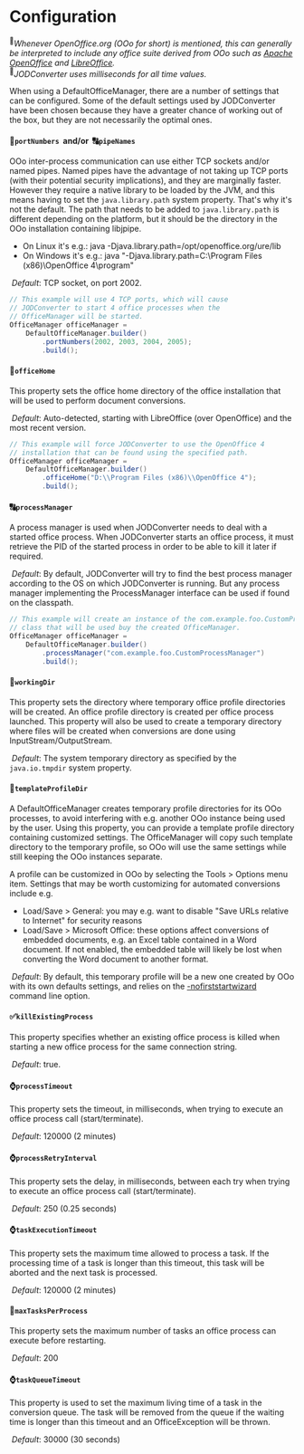 # Configuration

<sup>:paperclip:</sup>*Whenever OpenOffice.org (OOo for short) is mentioned, this can generally be interpreted to include any office suite derived from OOo such as [Apache OpenOffice](https://www.openoffice.org) and [LibreOffice](https://www.libreoffice.org).*
<br />
<sup>:paperclip:</sup>*JODConverter uses milliseconds for all time values.*

When using a DefaultOfficeManager, there are a number of settings that can be configured. Some of the default settings used by JODConverter have been chosen because they have a greater chance of working out of the box, but they are not necessarily the optimal ones.

#### :1234:``portNumbers``&nbsp;&nbsp;and/or&nbsp;&nbsp;:capital_abcd:``pipeNames``
OOo inter-process communication can use either TCP sockets and/or named pipes. Named pipes have the advantage of not taking up TCP ports (with their potential security implications), and they are marginally faster. However they require a native library to be loaded by the JVM, and this means having to set the `java.library.path` system property. That's why it's not the default. The path that needs to be added to `java.library.path` is different depending on the platform, but it should be the directory in the OOo installation containing libjpipe.

- On Linux it's e.g.: java -Djava.library.path=/opt/openoffice.org/ure/lib
- On Windows it's e.g.: java "-Djava.library.path=C:\Program Files (x86)\OpenOffice 4\program"

&nbsp;*Default*: TCP socket, on port 2002.

```java
// This example will use 4 TCP ports, which will cause
// JODConverter to start 4 office processes when the
// OfficeManager will be started.
OfficeManager officeManager =
    DefaultOfficeManager.builder()
        .portNumbers(2002, 2003, 2004, 2005);
        .build();
```

#### :file_folder:``officeHome``
This property sets the office home directory of the office installation that will be used to perform document conversions.

&nbsp;*Default*: Auto-detected, starting with LibreOffice (over OpenOffice) and the most recent version. 

```java
// This example will force JODConverter to use the OpenOffice 4
// installation that can be found using the specified path.
OfficeManager officeManager =
    DefaultOfficeManager.builder()
        .officeHome("D:\\Program Files (x86)\\OpenOffice 4");
        .build();
```

#### :capital_abcd:``processManager``
A process manager is used when JODConverter needs to deal with a started office process. When JODConverter starts an office process, it must retrieve the PID of the started process in order to be able to kill it later if required.

&nbsp;*Default*: By default, JODConverter will try to find the best process manager according to the OS on which JODConverter is running. But any process manager implementing the ProcessManager interface can be used if found on the classpath.

```java
// This example will create an instance of the com.example.foo.CustomProcessManager
// class that will be used buy the created OfficeManager.
OfficeManager officeManager =
    DefaultOfficeManager.builder()
        .processManager("com.example.foo.CustomProcessManager")
        .build();
```
            
#### :file_folder:``workingDir``
This property sets the directory where temporary office profile directories will be created. An office profile directory is created per office process launched. This property will also be used to create a temporary directory where files will be created when conversions are done using InputStream/OutputStream.

&nbsp;*Default*: The system temporary directory as specified by the `java.io.tmpdir` system property.

#### :file_folder:``templateProfileDir``
A DefaultOfficeManager creates temporary profile directories for its OOo processes, to avoid interfering with e.g. another OOo instance being used by the user. Using this property, you can provide a template profile directory containing customized settings. The OfficeManager will copy such template directory to the temporary profile, so OOo will use the same settings while still keeping the OOo instances separate.

A profile can be customized in OOo by selecting the Tools > Options menu item. Settings that may be worth customizing for automated conversions include e.g.

- Load/Save > General: you may e.g. want to disable "Save URLs relative to Internet" for security reasons
- Load/Save > Microsoft Office: these options affect conversions of embedded documents, e.g. an Excel table contained in a Word document. If not enabled, the embedded table will likely be lost when converting the Word document to another format.

&nbsp;*Default*: By default, this temporary profile will be a new one created by OOo with its own defaults settings, and relies on the [-nofirststartwizard](https://wiki.openoffice.org/wiki/Framework/Article/Command_Line_Arguments) command line option.

#### :white_check_mark:``killExistingProcess``
This property specifies whether an existing office process is killed when starting a new office process for the same connection string.

&nbsp;*Default*: true.

#### :watch:``processTimeout``
This property sets the timeout, in milliseconds, when trying to execute an office process call (start/terminate).

&nbsp;*Default*: 120000 (2 minutes)

#### :watch:``processRetryInterval``
This property sets the delay, in milliseconds, between each try when trying to execute an office process call (start/terminate).

&nbsp;*Default*: 250 (0.25 seconds)

#### :watch:``taskExecutionTimeout``
This property sets the maximum time allowed to process a task. If the processing time of a task is longer than this timeout, this task will be aborted and the next task is processed.

&nbsp;*Default*: 120000 (2 minutes)

#### :1234:``maxTasksPerProcess``
This property sets the maximum number of tasks an office process can execute before restarting.

&nbsp;*Default*: 200

#### :watch:``taskQueueTimeout``
This property is used to set the maximum living time of a task in the conversion queue. The task will be removed from the queue if the waiting time is longer than this timeout and an OfficeException will be thrown.

&nbsp;*Default*: 30000 (30 seconds)